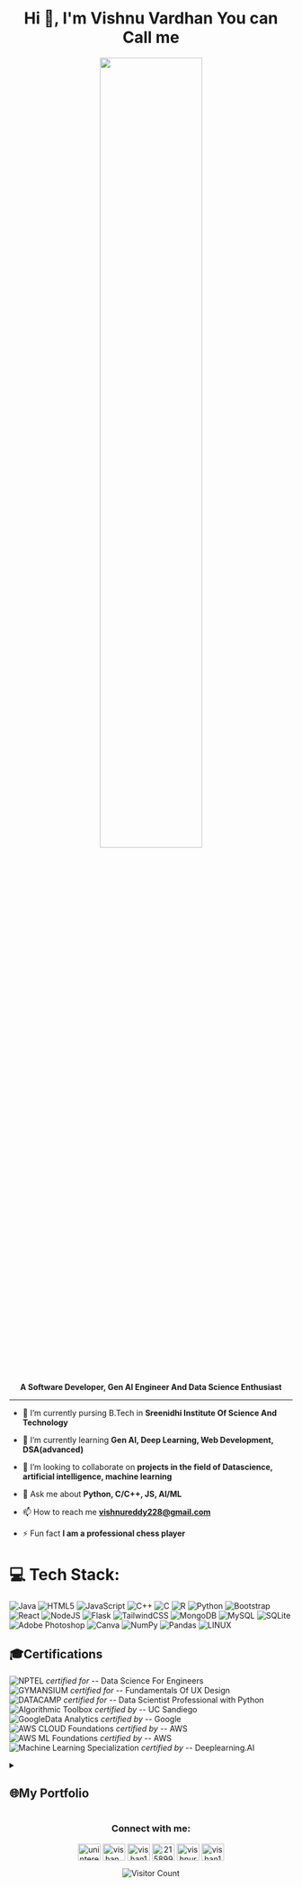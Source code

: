<h1 align="center">Hi 👋, I'm Vishnu Vardhan You can Call me</h1>
<p align="center"><img width=60% src="https://media.giphy.com/media/v1.Y2lkPTc5MGI3NjExMTZkNDc5ODc2MTAwYWEyM2IwMGU0MTk0ZTJjY2EwODBmMzdmNTBmNSZlcD12MV9pbnRlcm5hbF9naWZzX2dpZklkJmN0PWc/ca5SqmO2X84GmSPgsH/giphy.gif"></p>
<div align="center">
<b>A Software Developer, Gen AI Engineer And Data Science Enthusiast</b>
</div>

***

- 🔭 I’m currently pursing B.Tech in **Sreenidhi Institute Of Science And Technology**

- 🌱 I’m currently learning **Gen AI, Deep Learning, Web Development, DSA(advanced)**

- 👯 I’m looking to collaborate on **projects in the field of Datascience, artificial intelligence, machine learning**

- 💬 Ask me about **Python, C/C++, JS, AI/ML**

- 📫 How to reach me **vishnureddy228@gmail.com**

- ⚡ Fun fact **I am a professional chess player**


# 💻 Tech Stack:
![Java](https://img.shields.io/badge/java-%23ED8B00.svg?style=for-the-badge&logo=java&logoColor=white) ![HTML5](https://img.shields.io/badge/html5-%23E34F26.svg?style=for-the-badge&logo=html5&logoColor=white) ![JavaScript](https://img.shields.io/badge/javascript-%23323330.svg?style=for-the-badge&logo=javascript&logoColor=%23F7DF1E) ![C++](https://img.shields.io/badge/c++-%2300599C.svg?style=for-the-badge&logo=c%2B%2B&logoColor=white) ![C](https://img.shields.io/badge/c-%2300599C.svg?style=for-the-badge&logo=c&logoColor=white) ![R](https://img.shields.io/badge/r-%23276DC3.svg?style=for-the-badge&logo=r&logoColor=white) ![Python](https://img.shields.io/badge/python-3670A0?style=for-the-badge&logo=python&logoColor=ffdd54) ![Bootstrap](https://img.shields.io/badge/bootstrap-%23563D7C.svg?style=for-the-badge&logo=bootstrap&logoColor=white) ![React](https://img.shields.io/badge/react-%2320232a.svg?style=for-the-badge&logo=react&logoColor=%2361DAFB) ![NodeJS](https://img.shields.io/badge/node.js-6DA55F?style=for-the-badge&logo=node.js&logoColor=white) ![Flask](https://img.shields.io/badge/flask-%23000.svg?style=for-the-badge&logo=flask&logoColor=white) ![TailwindCSS](https://img.shields.io/badge/tailwindcss-%2338B2AC.svg?style=for-the-badge&logo=tailwind-css&logoColor=white) ![MongoDB](https://img.shields.io/badge/MongoDB-%234ea94b.svg?style=for-the-badge&logo=mongodb&logoColor=white) ![MySQL](https://img.shields.io/badge/mysql-%2300f.svg?style=for-the-badge&logo=mysql&logoColor=white) ![SQLite](https://img.shields.io/badge/sqlite-%2307405e.svg?style=for-the-badge&logo=sqlite&logoColor=white) ![Adobe Photoshop](https://img.shields.io/badge/adobephotoshop-%2331A8FF.svg?style=for-the-badge&logo=adobephotoshop&logoColor=white) ![Canva](https://img.shields.io/badge/Canva-%2300C4CC.svg?style=for-the-badge&logo=Canva&logoColor=white)  ![NumPy](https://img.shields.io/badge/numpy-%23013243.svg?style=for-the-badge&logo=numpy&logoColor=white) ![Pandas](https://img.shields.io/badge/pandas-%23150458.svg?style=for-the-badge&logo=pandas&logoColor=white) ![LINUX](https://img.shields.io/badge/Linux-FCC624?style=for-the-badge&logo=linux&logoColor=black) 
<br> 

## 🎓Certifications
![NPTEL](https://img.shields.io/badge/NPTEL-SWAYAM-red)  <em>certified for</em> -- Data Science For Engineers<br>
![GYMANSIUM](https://img.shields.io/badge/GYMNASIUM----blackGREEN) <em>certified for</em> -- Fundamentals Of UX Design<br>
![DATACAMP](https://img.shields.io/badge/DATA-CAMP-darkgreen) <em>certified for</em> -- Data Scientist Professional with Python<br>
![Algorithmic Toolbox](https://img.shields.io/badge/Algorithmic-Toolbox-blue) <em>certified by</em> -- UC Sandiego<br/>
![GoogleData Analytics](https://img.shields.io/badge/Data-Analytics-blue) <em>certified by</em> -- Google<br/>
![AWS CLOUD Foundations](https://img.shields.io/badge/Cloud-Foundation-orange) <em>certified by</em> -- AWS<br/>
![AWS ML Foundations](https://img.shields.io/badge/ML-Foundation-orange) <em>certified by</em> -- AWS <br/>
![Machine Learning Specialization](https://img.shields.io/badge/ML-Specialization-orange) <em> certified by</em> -- Deeplearning.AI
<br>

<details>
  <summary> <h2>🌐My Portfolio</h2> </summary>
  <p align="center"><a href="http://vishan.me"><img src="portfolio.PNG"></a></p>
</details>

 
<h3 align="center">Connect with me:</h3>
<p align="center">
<a href="https://dev.to/uninterestedguy" target="blank"><img align="center" src="https://dev-to-uploads.s3.amazonaws.com/uploads/logos/resized_logo_UQww2soKuUsjaOGNB38o.png" alt="uninterestedguy" height="30" width="40" /></a>
<a href="https://twitter.com/vishan_me" target="blank"><img align="center" src="https://about.twitter.com/content/dam/about-twitter/en/brand-toolkit/brand-download-img-1.jpg.twimg.1920.jpg" alt="vishan_me" height="30" width="40" /></a>
<a href="https://linkedin.com/in/vishan1" target="blank"><img align="center" src="https://cdn-icons-png.flaticon.com/512/174/174857.png" alt="vishan1" height="30" width="40" /></a>
<a href="https://stackoverflow.com/users/21589997" target="blank"><img align="center" src="https://upload.wikimedia.org/wikipedia/commons/thumb/e/ef/Stack_Overflow_icon.svg/768px-Stack_Overflow_icon.svg.png" alt="21589997" height="30" width="40" /></a>
<a href="https://www.hackerrank.com/Uninterestedguy" target="blank"><img align="center" src="https://upload.wikimedia.org/wikipedia/commons/thumb/4/40/HackerRank_Icon-1000px.png/800px-HackerRank_Icon-1000px.png" alt="vishnureddy228" height="30" width="40" /></a>
<a href="https://discord.gg/vishan1#1703" target="blank"><img align="center" src="https://static-00.iconduck.com/assets.00/discord-icon-2048x2048-nnt62s2u.png" alt="vishan1#1703" height="30" width="40" /></a>
</p>

<div align="center">
  
![Visitor Count](https://profile-counter.glitch.me/vishan01/count.svg)
  
</div>
